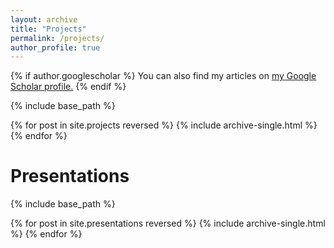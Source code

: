 ```yaml
---
layout: archive
title: "Projects"
permalink: /projects/
author_profile: true
---
```


{% if author.googlescholar %}
  You can also find my articles on <u><a href="https://scholar.google.com/citations?user=lK25ZjcAAAAJ&hl=en">my Google Scholar profile</a>.</u>
{% endif %}

{% include base_path %}

{% for post in site.projects reversed %}
  {% include archive-single.html %}
{% endfor %}


Presentations
======
{% include base_path %}

{% for post in site.presentations reversed %}
  {% include archive-single.html %}
{% endfor %}
